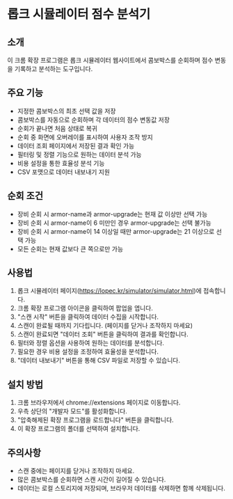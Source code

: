 # 롭크 시뮬레이터 점수 분석기

## 소개
이 크롬 확장 프로그램은 롭크 시뮬레이터 웹사이트에서 콤보박스를 순회하며 점수 변동을 기록하고 분석하는 도구입니다.

## 주요 기능
- 지정한 콤보박스의 최초 선택 값을 저장
- 콤보박스를 자동으로 순회하며 각 데이터의 점수 변동값 저장
- 순회가 끝나면 처음 상태로 복귀
- 순회 중 화면에 오버레이를 표시하여 사용자 조작 방지
- 데이터 조회 페이지에서 저장된 결과 확인 가능
- 필터링 및 정렬 기능으로 원하는 데이터 분석 가능
- 비용 설정을 통한 효율성 분석 기능
- CSV 포맷으로 데이터 내보내기 지원

## 순회 조건
- 장비 순회 시 armor-name과 armor-upgrade는 현재 값 이상만 선택 가능
- 장비 순회 시 armor-name이 6 미만인 경우 armor-upgrade는 선택 불가능
- 장비 순회 시 armor-name이 14 이상일 때만 armor-upgrade는 21 이상으로 선택 가능
- 모든 순회는 현재 값보다 큰 쪽으로만 가능

## 사용법
1. 롭크 시뮬레이터 페이지(https://lopec.kr/simulator/simulator.html)에 접속합니다.
2. 크롬 확장 프로그램 아이콘을 클릭하여 팝업을 엽니다.
3. "스캔 시작" 버튼을 클릭하여 데이터 수집을 시작합니다.
4. 스캔이 완료될 때까지 기다립니다. (페이지를 닫거나 조작하지 마세요)
5. 스캔이 완료되면 "데이터 조회" 버튼을 클릭하여 결과를 확인합니다.
6. 필터와 정렬 옵션을 사용하여 원하는 데이터를 분석합니다.
7. 필요한 경우 비용 설정을 조정하여 효율성을 분석합니다.
8. "데이터 내보내기" 버튼을 통해 CSV 파일로 저장할 수 있습니다.

## 설치 방법
1. 크롬 브라우저에서 chrome://extensions 페이지로 이동합니다.
2. 우측 상단의 "개발자 모드"를 활성화합니다.
3. "압축해제된 확장 프로그램을 로드합니다" 버튼을 클릭합니다.
4. 이 확장 프로그램의 폴더를 선택하여 설치합니다.

## 주의사항
- 스캔 중에는 페이지를 닫거나 조작하지 마세요.
- 많은 콤보박스를 순회하면 스캔 시간이 길어질 수 있습니다.
- 데이터는 로컬 스토리지에 저장되며, 브라우저 데이터를 삭제하면 함께 삭제됩니다.
